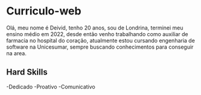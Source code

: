 # Curriculo-web

Olá, meu nome é Deivid, tenho 20 anos, sou de Londrina, terminei meu ensino médio em 2022, desde então venho trabalhando como auxiliar de farmacia no hospital do coração, atualmente estou cursando engenharia de software na Unicesumar, sempre buscando conhecimentos para conseguir na area.

## Hard Skills

-Dedicado
-Proativo
-Comunicativo